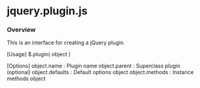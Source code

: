 jquery.plugin.js
================

### Overview ###

This is an interface for creating a jQuery plugin.

[Usage]
  $.plugin( object )

[Options]
  object.name     : Plugin name
  object.parent   : Superclass plugin (optional)
  object.defaults : Default options object
  object.methods  : Instance methods object